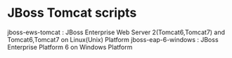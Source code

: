# JBoss Tomcat scripts 
 
jboss-ews-tomcat : JBoss Enterprise Web Server 2(Tomcat6,Tomcat7) and Tomcat6,Tomcat7 on Linux(Unix) Platform 
jboss-eap-6-windows : JBoss Enterprise Platform 6 on Windows Platform 

